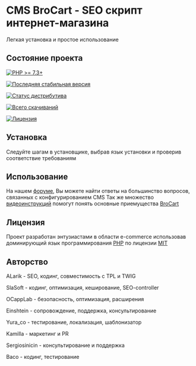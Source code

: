CMS BroCart - SEO скрипт интернет-магазина
=================================
Легкая установка и простое использование

## Состояние проекта
[![PHP >= 7.3+](https://www.brocart.net/php.svg?style=flat)](https://php.net/)

[![Последняя стабильная версия](https://www.brocart.net/ver.svg?label=version&style=flat)](https://www.brocart.net/33-zavantazhyty/58-zavantazhyty-zbirku-brocart)

[![Статус дистрибутива](https://www.brocart.net/rel.svg?style=flat)](https://github.com/BroCart/BroCart-v3.1.9-MULTISTORE)

[![Всего скачиваний](https://www.brocart.net/downloads.svg?style=flat)](https://www.brocart.net)

[![Лицензия](https://www.brocart.net/lic.svg?style=flat)](https://ru.wikipedia.org/wiki/%D0%9B%D0%B8%D1%86%D0%B5%D0%BD%D0%B7%D0%B8%D1%8F_MIT)

## Установка

Следуйте шагам в установщике, выбрав язык установки и проверив соответствие требованиям

## Использование

На нашем [форуме][2], Вы можете найти ответы на большинство вопросов, связанных с конфигурированием CMS 
Так же множество [видеоинструкций][3] помогут понять основные приемущества [BroCart][6]

## Лицензия

Проект разработан энтузиастами в области e-commerce использовав доминирующий язык программирования [PHP][5] по лицензии [MIT][4]

## Авторство

ALarik - SEO, кодинг, совместимость с TPL и TWIG

SlaSoft - кодинг, оптимизация, кеширование, SEO-controller

OCappLab - безопасность, оптимизация, расширения

Einshtein - сопровождение, поддержка, консультирование

Yura_co - тестирование, локализация, шаблонизатор

Kamilla - маркетинг и PR

Sergiosinicin - консультирование и поддержка

Baco - кодинг, тестирование

[2]: https://forum.brocart.net
[3]: https://www.youtube.com/user/opencartua
[4]: https://ru.wikipedia.org/wiki/%D0%9B%D0%B8%D1%86%D0%B5%D0%BD%D0%B7%D0%B8%D1%8F_MIT
[5]: https://php.net
[6]: https://www.brocart.net
